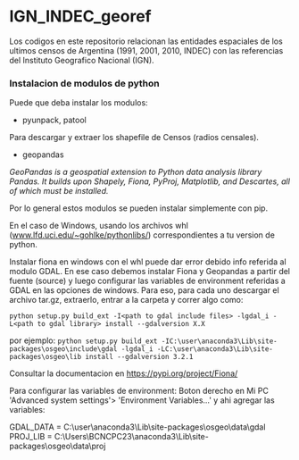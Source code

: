 # IGN_INDEC_georef

Los codigos en este repositorio relacionan las entidades espaciales de los ultimos censos de Argentina (1991, 2001, 2010, INDEC) con las referencias del Instituto Geografico Nacional (IGN).

### Instalacion de modulos de python

Puede que deba instalar los modulos:

  - pyunpack, patool

Para descargar y extraer los shapefile de Censos (radios censales).

  - geopandas

*GeoPandas is a geospatial extension to Python data analysis library Pandas. It builds upon Shapely, Fiona, PyProj, Matplotlib, and Descartes, all of which must be installed.*

Por lo general estos modulos se pueden instalar simplemente con pip.

En el caso de Windows, usando los archivos whl (www.lfd.uci.edu/~gohlke/pythonlibs/) correspondientes a tu version de python. 

Instalar fiona en windows con el whl puede dar error debido info referida al modulo GDAL. En ese caso debemos instalar Fiona y Geopandas a partir del fuente (source) y luego configurar las variables de environment referidas a GDAL en las opciones de windows. 
Para eso, para cada uno descargar el archivo tar.gz, extraerlo, entrar a la carpeta y correr algo como:

`python setup.py build_ext -I<path to gdal include files> -lgdal_i -L<path to gdal library> install --gdalversion X.X`

por ejemplo:
`python setup.py build_ext -IC:\user\anaconda3\Lib\site-packages\osgeo\include\gdal -lgdal_i -LC:\user\anaconda3\Lib\site-packages\osgeo\lib install --gdalversion 3.2.1`

Consultar la documentacion en https://pypi.org/project/Fiona/

Para configurar las variables de environment: Boton derecho en Mi PC 'Advanced system settings'> 'Environment Variables...' y ahi agregar las variables:

GDAL_DATA = C:\user\anaconda3\Lib\site-packages\osgeo\data\gdal
PROJ_LIB = C:\Users\BCNCPC23\anaconda3\Lib\site-packages\osgeo\data\proj
